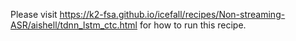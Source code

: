 
Please visit
<https://k2-fsa.github.io/icefall/recipes/Non-streaming-ASR/aishell/tdnn_lstm_ctc.html>
for how to run this recipe.
